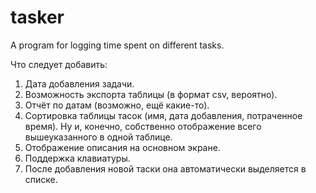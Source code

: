 # tasker
A program for logging time spent on different tasks.

Что следует добавить:
1. Дата добавления задачи.
2. Возможность экспорта таблицы (в формат csv, вероятно).
3. Отчёт по датам (возможно, ещё какие-то).
4. Сортировка таблицы тасок (имя, дата добавления, потраченное время). Ну и, конечно, собственно отображение всего вышеуказанного в одной таблице.
6. Отображение описания на основном экране.
7. Поддержка клавиатуры.
8. После добавления новой таски она автоматически выделяется в списке.
